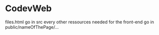 # CodevWeb

files.html go in src
every other ressources needed for the front-end go in public/nameOfThePage/...
